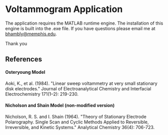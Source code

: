 # Voltammogram Application

The application requires the MATLAB runtime engine.  The installation of this engine is built into the .exe file.  If you have questions please email me at bhambly@memphis.edu.

Thank you

## References
#### Osteryoung Model
Aoki, K., et al. (1984). "Linear sweep voltammetry at very small stationary disk electrodes." Journal of Electroanalytical Chemistry and Interfacial Electrochemistry 171(1–2): 219-230.
#### Nicholson and Shain Model (non-modified version)
Nicholson, R. S. and I. Shain (1964). "Theory of Stationary Electrode Polarography. Single Scan and Cyclic Methods Applied to Reversible, Irreversible, and Kinetic Systems." Analytical Chemistry 36(4): 706-723.
	

